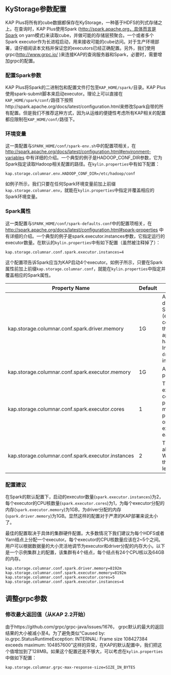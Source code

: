 ## KyStorage参数配置
KAP Plus将所有的cube数据都保存在KyStorage，一种基于HDFS的列式存储之上。在查询时，KAP Plus使用Spark (http://spark.apache.org，具体而言是Spark on yarn模式)来读取cube，并做可能的存储层预聚合。一个或者多个Spark executor作为长进程启动，用来接收可能的cube访问。对于生产环境部署，请仔细阅读本文档并保证您的executors已经正确配置。另外，我们使用grpc(http://www.grpc.io/ )来连接KAP的查询服务器和Spark，必要时，需要增加grpc的配置。

### 配置Spark参数

KAP Plus将Spark的二进制包和配置文件打包至`KAP_HOME/spark/`目录。KAP Plus使用spark-submit脚本来启动executor。理论上可以直接在`KAP_HOME/spark/conf/`路径下按照http://spark.apache.org/docs/latest/configuration.html来修改Spark自带的所有配置。但是我们不推荐这种方式，因为从运维的便捷性考虑所有KAP相关的配置都应限制在`KAP_HOME/conf/`路径下。

### 环境变量

这一类配置与`SPARK_HOME/conf/spark-env.sh`中的配置项相关，在 http://spark.apache.org/docs/latest/configuration.html#environment-variables 中有详细的介绍。一个典型的例子是HADOOP_CONF_DIR参数，它为Spark指定读取Hadoop相关配置的路径。在`kylin.properties`中有如下配置：

```
kap.storage.columnar.env.HADOOP_CONF_DIR=/etc/hadoop/conf
```

如例子所示，我们只要在任何Spark环境变量前加上前缀`kap.storage.columnar.env`，就能在`kylin.properties`中指定并覆盖相应的Spark环境变量。

### Spark属性

这一类配置与`SPARK_HOME/conf/spark-defaults.conf`中的配置项相关，在 http://spark.apache.org/docs/latest/configuration.html#spark-properties 中有详细的介绍。一个典型的例子是spark.executor.instances参数，它指定运行的executor数量。在默认的`kylin.properties`中有如下配置（虽然被注释掉了）：

  ```
kap.storage.columnar.conf.spark.executor.instances=4
  ```

这个配置项告诉Spark应当为KAP启动4个executor。如例子所示，只要在Spark属性前加上前缀`kap.storage.columnar.conf`，就能在`kylin.properties`中指定并覆盖相应的Spark属性。

| Property Name                            | Default | Meaning                                  |
| ---------------------------------------- | ------- | ---------------------------------------- |
| kap.storage.columnar.conf.spark.driver.memory | 1G      | Amount of memory to use for the driver process, i.e. where SparkContext is initialized. (e.g. `1g`, `2g`). *Note:* In client mode, this config must not be set through the `SparkConf` directly in your application, because the driver JVM has already started at that point. Instead, please set this through the `--driver-memory` command line option or in your default properties file. |
| kap.storage.columnar.conf.spark.executor.memory | 1G      | Amount of memory to use per executor process (e.g. `2g`, `8g`). |
| kap.storage.columnar.conf.spark.executor.cores | 1       | The number of cores to use on each executor. In standalone and Mesos coarse-grained modes, setting this parameter allows an application to run multiple executors on the same worker, provided that there are enough cores on that worker. Otherwise, only one executor per application will run on each worker. |
| kap.storage.columnar.conf.spark.executor.instances | 2       | The number of executors for static allocation. With `spark.dynamicAllocation.enabled`, the initial set of executors will be at least this large. |

### 配置建议

在Spark的默认配置下，启动的executor数量(`spark.executor.instances`)为2，每个executor的CPU核数量(`spark.executor.cores`)为1，为每个executor分配的内存(`spark.executor.memory`)为1GB，为driver分配的内存(`spark.driver.memory`)为1GB。显然这样的配置对于严肃的KAP部署来说太小了。

最佳的配置取决于具体的集群硬件配置。大多数情况下我们建议为每个HDFS或者Yarn结点上分配一个executor。每个executor的CPU核数量应该在2~5个之间。用户可以根据数据量的大小灵活地调节为executor和driver分配的内存大小。以下是一个示例集群上的配置，该集群有4个结点，每个结点有24个CPU核以及64GB的内存。

  ```
kap.storage.columnar.conf.spark.driver.memory=8192m
kap.storage.columnar.conf.spark.executor.memory=8192m
kap.storage.columnar.conf.spark.executor.cores=5
kap.storage.columnar.conf.spark.executor.instances=4
  ```

## 调整grpc参数

### 修改最大返回值（从KAP 2.2开始）

由于https://github.com/grpc/grpc-java/issues/1676， grpc默认的最大的返回结果的大小被减小至4。为了避免类似“Caused by: io.grpc.StatusRuntimeException: INTERNAL: Frame size 108427384 exceeds maximum: 104857600”这样的异常，在KAP的默认配置中，我们把这个值增加到了128MB。如果这个配置还是不够大，可以考虑在`kylin.properties`中做如下配置：


```
kap.storage.columnar.grpc-max-response-size=SIZE_IN_BYTES
```
